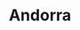 ---
layout: dynamic
title: Andorra
permalink: /cat/andorra/
description: Descobreix Andorra, un encantador principat als Pirineus. Informació sobre la seva ubicació, idioma, accessibilitat als aeroports propers i relació amb la UE. Explora la seva barreja única de cultura, història i paisatges naturals.
language: cat
ref: andorra
---
